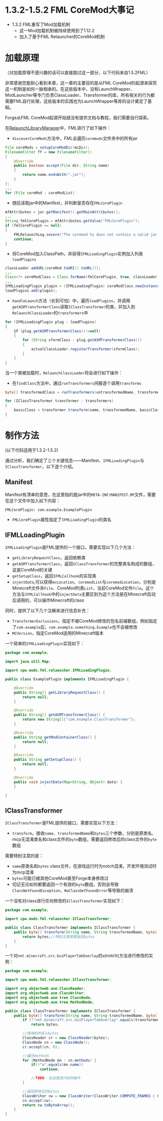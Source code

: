 # 1.3.2-1.5.2 FML CoreMod大事记
* 1.3.2 FML重写了Mod加载机制
    * 这一Mod加载机制被持续使用到了1.12.2
    * 加入了基于FML Relauncher的CoreMod机制

# 加载原理
（对加载原理不感兴趣的话可以直接跳过这一部分，以下代码来自1.5.2FML）

非常感谢您能耐心看到本章，这一章的主要目的是从FML CoreMod的起源来探究这一机制是如何一脉相承的。在这些版本中，没有LaunchWrapper、ModLauncher等专门负责ClassLoader、Transformer的库，所有相关的行为都需要FML自行处理，这些版本的实践也为LaunchWrapper等库的设计奠定了基础。

Forge从FML CoreMod起源开始就没有提供文档与教程，我们需要自行探索。

在[RelaunchLibraryManager](https://github.com/MinecraftForge/FML/blob/1.5.1/common/cpw/mods/fml/relauncher/RelaunchLibraryManager.java)中，FML进行了如下操作：

* `discoverCoreMods`方法中，FML会遍历`coremods`文件夹中的所有jar
```java
File coreMods = setupCoreModDir(mcDir);
FilenameFilter ff = new FilenameFilter()
{
    @Override
    public boolean accept(File dir, String name)
    {
        return name.endsWith(".jar");
    }
};
...
for (File coreMod : coreModList)
```

* 随后读取jar中的Manifest，并判断是否存在`FMLCorePlugin`
```java
mfAttributes = jar.getManifest().getMainAttributes();
...
String fmlCorePlugin = mfAttributes.getValue("FMLCorePlugin");
if (fmlCorePlugin == null)
{
    FMLRelaunchLog.severe("The coremod %s does not contain a valid jar manifest- it will be ignored", coreMod.getName());
    continue;
}
```

* 将CoreMod加入ClassPath，并获得`IFMLLoadingPlugin`实例加入列表`loadPlugins`
```java
classLoader.addURL(coreMod.toURI().toURL());
...
Class<?> coreModClass = Class.forName(fmlCorePlugin, true, classLoader);
...
IFMLLoadingPlugin plugin = (IFMLLoadingPlugin) coreModClass.newInstance();
loadPlugins.add(plugin);
```

* `handleLaunch`方法（长到可怕）中，遍历`loadPlugins`，并调用`getASMTransformerClass`读取`IClassTransformer`的类，并加入到`RelaunchClassLoader`的`transformers`中
```java
for (IFMLLoadingPlugin plug : loadPlugins)
{
    if (plug.getASMTransformerClass()!=null)
    {
        for (String xformClass : plug.getASMTransformerClass())
        {
            actualClassLoader.registerTransformer(xformClass);
        }
    }
}
```

当一个类被加载时，`RelaunchClassLoader`将会进行如下操作：

* 在`findClass`方法中，通过`runTransformers`间接逐个调用`transforms`
```java
byte[] transformedClass = runTransformers(untransformedName, transformedName, basicClass);
```
```java
for (IClassTransformer transformer : transformers)
{
    basicClass = transformer.transform(name, transformedName, basicClass);
}
```

# 制作方法

(以下代码适用于1.3.2-1.5.2)

通过分析，我们确定了三个关键信息——Manifest、`IFMLLoadingPlugin`与`IClassTransformer`，以下逐个介绍。

## Manifest

Manifest有清单的意思，在这里指的是jar中的`META-INF/MANIFEST.MF`文件，需要在这个文件中加入如下内容：
```
FMLCorePlugin: com.example.ExamplePlugin
```
* `FMLCorePlugin`属性指定了`IFMLLoadingPlugin`的类名

## IFMLLoadingPlugin

`IFMLLoadingPlugin`是FML提供的一个接口，需要实现以下几个方法：
* `getLibraryRequestClass`，返回依赖类
* `getASMTransformerClass`，返回`IClassTransformer`的完整类名构成的数组，这是CoreMod的关键
* `getSetupClass`，返回`IFMLCallhook`的实现类
* `injectData`,可以获得`mcLocation`、`coremodList`与`coremodLocation`，分别是Minecraft文件夹`File`、CoreMod列表`List`、当前CoreMod文件`File`。这个方法与`IFMLCallhook`中的`injectData`主要区别为这个方法是在Minecraft启动后调用的，可以操作Minecraft的class

同时，提供了以下几个注解来进行信息补充：
* `TransformerExclusions`，指定不被CoreMod修改的包名前缀数组，例如指定了`com.example`后，`com.example.something.Example`也不会被修改
* `MCVersion`，指定CoreMod适用的Minecraft版本

一个简单的`IFMLLoadingPlugin`实现如下：
```java
package com.example;

import java.util.Map;

import cpw.mods.fml.relauncher.IFMLLoadingPlugin;

public class ExamplePlugin implements IFMLLoadingPlugin {

    @Override
    public String[] getLibraryRequestClass() {
        return null;
    }

    @Override
    public String[] getASMTransformerClass() {
        return new String[]{"com.example.ClassTransformer"};
    }

    @Override
    public String getModContainerClass() {
        return null;
    }

    @Override
    public String getSetupClass() {
        return null;
    }

    @Override
    public void injectData(Map<String, Object> data) {
    }

}
```

## IClassTransformer

`IClassTransformer`是FML提供的接口，需要实现以下方法：
* `transform`，接收`name`、`transformedName`和`bytes`三个参数，分别是原类名、mcp无混淆类名和class文件的`byte`数组，需要返回修改后的class文件的`byte`数组

需要特别注意的是：
* `name`原类名和`bytes` class文件，在游戏运行时为notch混淆，开发环境测试时为mcp混淆
* `bytes`可能已被其他CoreMod甚至Forge本身修改过
* 切记无论如何都要返回一个有效的`byte`数组，否则会导致`ClassNotFoundException`、`NoClassDefFoundError`等导致的崩溃

一个没有对class进行任何修改的`IClassTransformer`实现如下：
```java
package com.example;

import cpw.mods.fml.relauncher.IClassTransformer;

public class ClassTransformer implements IClassTransformer {
    public byte[] transform(String name, String transformedName, byte[] bytes) {
        return bytes;//特别注意需要返回bytes
    }
}
```

一个对`net.minecraft.src.GuiPlayerTabOverlay`的`a`(notch)方法进行修改的实例：
```java
package com.example;

import cpw.mods.fml.relauncher.IClassTransformer;

import org.objectweb.asm.ClassReader;
import org.objectweb.asm.ClassWriter;
import org.objectweb.asm.tree.ClassNode;
import org.objectweb.asm.tree.MethodNode;

public class ClassTransformer implements IClassTransformer {
    public byte[] transform(String name, String transformedName, byte[] bytes) {
        if (!"net.minecraft.src.GuiPlayerTabOverlay".equals(transformedName))
            return bytes;

        //使用ASM读入bytes
        ClassReader cr = new ClassReader(bytes);
        ClassNode cn = new ClassNode();
        cr.accept(cn, 0);

        //遍历methods
        for (MethodNode mn : cn.methods) {
            if(!"a".equals(mn.name)) 
                continue;

            //TODO: 在这里进行ASM操作
        }

        //返回修改后的bytes
        ClassWriter cw = new ClassWriter(ClassWriter.COMPUTE_FRAMES | ClassWriter.COMPUTE_MAXS);
        cn.accept(cw);
        return cw.toByteArray();
    }
}
```
